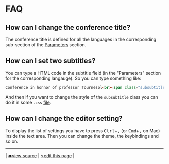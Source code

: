 # FAQ

## How can I change the conference title?

The conference title is defined for all the languages in the corresponding sub-section of the [Parameters](README.md#parameters) section.

## How can I set two subtitles?

You can type a HTML code in the subtitle field (in the "Parameters" section for the corresponding langauge). So you can type something like:
```html
Conference in honnor of professor Tournesol<br><span class="subsubtitle">Lille, from 1<sup>st</sup> to 3<sup>th</sup> June 1944
```
And then if you want to change the style of the `subsubtitle` class you can do it in some `.css` [file](files.md).

## How can I change the editor setting?

To display the list of settings you have to press <kbd>Ctrl</kbd>+<kbd>,</kbd> (or <kbd>Cmd</kbd>+<kbd>,</kbd> on Mac) inside the text area. Then you can change the theme, the keybindings and so on.

---
| [<small>👁</small>view source](https://github.com/mathconf/help/blob/master/faq.md) | [<small>✎</small>edit this page](https://github.com/mathconf/help/edit/master/faq.md) |
